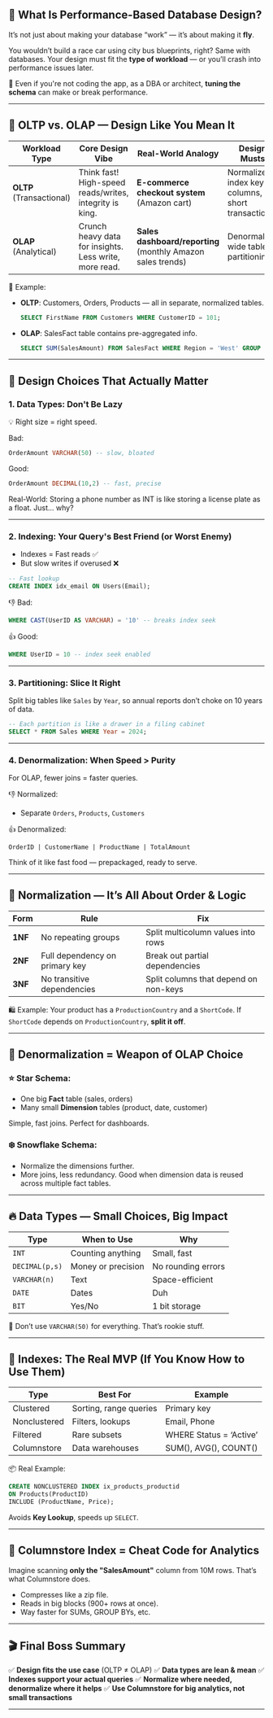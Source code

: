 ## 🚀 **What Is Performance-Based Database Design?**

It’s not just about making your database “work” — it’s about making it **fly**.

You wouldn’t build a race car using city bus blueprints, right? Same with databases. Your design must fit the **type of workload** — or you’ll crash into performance issues later.

🔧 Even if you're not coding the app, as a DBA or architect, **tuning the schema** can make or break performance.

---

## 🛒 **OLTP vs. OLAP — Design Like You Mean It**

| Workload Type            | Core Design Vibe                                        | Real-World Analogy                                          | Design Musts                                     |
| ------------------------ | ------------------------------------------------------- | ----------------------------------------------------------- | ------------------------------------------------ |
| **OLTP** (Transactional) | Think fast! High-speed reads/writes, integrity is king. | **E-commerce checkout system** (Amazon cart)                | Normalize, index key columns, short transactions |
| **OLAP** (Analytical)    | Crunch heavy data for insights. Less write, more read.  | **Sales dashboard/reporting** (monthly Amazon sales trends) | Denormalize, wide tables, partitioning           |

🧠 Example:

- **OLTP**:
  Customers, Orders, Products — all in separate, normalized tables.

  ```sql
  SELECT FirstName FROM Customers WHERE CustomerID = 101;
  ```

- **OLAP**:
  SalesFact table contains pre-aggregated info.

  ```sql
  SELECT SUM(SalesAmount) FROM SalesFact WHERE Region = 'West' GROUP BY Year;
  ```

---

## 🧩 **Design Choices That Actually Matter**

### 1. **Data Types: Don't Be Lazy**

💡 Right size = right speed.

Bad:

```sql
OrderAmount VARCHAR(50) -- slow, bloated
```

Good:

```sql
OrderAmount DECIMAL(10,2) -- fast, precise
```

Real-World: Storing a phone number as INT is like storing a license plate as a float. Just... why?

---

### 2. **Indexing: Your Query's Best Friend (or Worst Enemy)**

- Indexes = Fast reads ✅
- But slow writes if overused ❌

```sql
-- Fast lookup
CREATE INDEX idx_email ON Users(Email);
```

👎 Bad:

```sql
WHERE CAST(UserID AS VARCHAR) = '10' -- breaks index seek
```

👍 Good:

```sql
WHERE UserID = 10 -- index seek enabled
```

---

### 3. **Partitioning: Slice It Right**

Split big tables like `Sales` by `Year`, so annual reports don’t choke on 10 years of data.

```sql
-- Each partition is like a drawer in a filing cabinet
SELECT * FROM Sales WHERE Year = 2024;
```

---

### 4. **Denormalization: When Speed > Purity**

For OLAP, fewer joins = faster queries.

👎 Normalized:

- Separate `Orders`, `Products`, `Customers`

👍 Denormalized:

```plaintext
OrderID | CustomerName | ProductName | TotalAmount
```

Think of it like fast food — prepackaged, ready to serve.

---

## 🧠 Normalization — It’s All About **Order & Logic**

| Form    | Rule                           | Fix                                   |
| ------- | ------------------------------ | ------------------------------------- |
| **1NF** | No repeating groups            | Split multicolumn values into rows    |
| **2NF** | Full dependency on primary key | Break out partial dependencies        |
| **3NF** | No transitive dependencies     | Split columns that depend on non-keys |

🛍️ Example:
Your product has a `ProductionCountry` and a `ShortCode`. If `ShortCode` depends on `ProductionCountry`, **split it off**.

---

## 🌟 Denormalization = Weapon of OLAP Choice

### ⭐ Star Schema:

- One big **Fact** table (sales, orders)
- Many small **Dimension** tables (product, date, customer)

Simple, fast joins. Perfect for dashboards.

### ❄️ Snowflake Schema:

- Normalize the dimensions further.
- More joins, less redundancy. Good when dimension data is reused across multiple fact tables.

---

## 🔥 Data Types — Small Choices, Big Impact

| Type           | When to Use        | Why                |
| -------------- | ------------------ | ------------------ |
| `INT`          | Counting anything  | Small, fast        |
| `DECIMAL(p,s)` | Money or precision | No rounding errors |
| `VARCHAR(n)`   | Text               | Space-efficient    |
| `DATE`         | Dates              | Duh                |
| `BIT`          | Yes/No             | 1 bit storage      |

🧨 Don’t use `VARCHAR(50)` for everything. That’s rookie stuff.

---

## 🎯 Indexes: The Real MVP (If You Know How to Use Them)

| Type         | Best For               | Example                 |
| ------------ | ---------------------- | ----------------------- |
| Clustered    | Sorting, range queries | Primary key             |
| Nonclustered | Filters, lookups       | Email, Phone            |
| Filtered     | Rare subsets           | WHERE Status = ‘Active’ |
| Columnstore  | Data warehouses        | SUM(), AVG(), COUNT()   |

📦 Real Example:

```sql
CREATE NONCLUSTERED INDEX ix_products_productid
ON Products(ProductID)
INCLUDE (ProductName, Price);
```

Avoids **Key Lookup**, speeds up `SELECT`.

---

## 🧠 Columnstore Index = Cheat Code for Analytics

Imagine scanning **only the "SalesAmount"** column from 10M rows. That’s what Columnstore does.

- Compresses like a zip file.
- Reads in big blocks (900+ rows at once).
- Way faster for SUMs, GROUP BYs, etc.

---

## 🎬 Final Boss Summary

✅ **Design fits the use case** (OLTP ≠ OLAP)
✅ **Data types are lean & mean**
✅ **Indexes support your actual queries**
✅ **Normalize where needed, denormalize where it helps**
✅ **Use Columnstore for big analytics, not small transactions**

---
